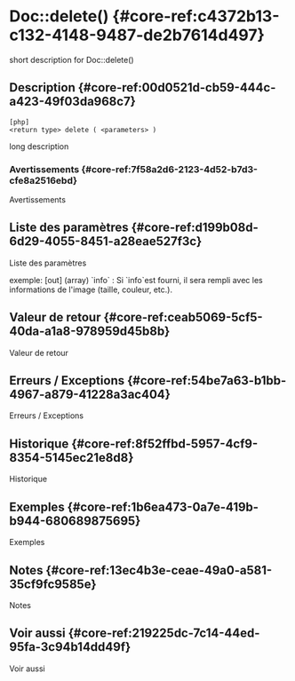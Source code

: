 # Doc::delete() {#core-ref:c4372b13-c132-4148-9487-de2b7614d497}

<div class="short-description">
<span class="fixme template">short description for Doc::delete()</span>
</div>
<!--
<div class="applicability">
Obsolète depuis #.#.#
</div>
-->

## Description {#core-ref:00d0521d-cb59-444c-a423-49f03da968c7}

    [php]
    <return type> delete ( <parameters> )

<span class="fixme template">long description</span>

### Avertissements {#core-ref:7f58a2d6-2123-4d52-b7d3-cfe8a2516ebd}

<span class="fixme template">Avertissements</span>

## Liste des paramètres {#core-ref:d199b08d-6d29-4055-8451-a28eae527f3c}

<span class="fixme template">Liste des paramètres</span>

<div class="fixme template">
exemple:  
[out] (array) `info`
:   Si `info`est fourni, il sera rempli avec les informations de l'image (taille, couleur, etc.).
</div>

## Valeur de retour {#core-ref:ceab5069-5cf5-40da-a1a8-978959d45b8b}

<span class="fixme template">Valeur de retour</span>

## Erreurs / Exceptions {#core-ref:54be7a63-b1bb-4967-a879-41228a3ac404}

<span class="fixme template">Erreurs / Exceptions</span>

## Historique {#core-ref:8f52ffbd-5957-4cf9-8354-5145ec21e8d8}

<span class="fixme template">Historique</span>

## Exemples {#core-ref:1b6ea473-0a7e-419b-b944-680689875695}

<span class="fixme template">Exemples</span>

## Notes {#core-ref:13ec4b3e-ceae-49a0-a581-35cf9fc9585e}

<span class="fixme template">Notes</span>

## Voir aussi {#core-ref:219225dc-7c14-44ed-95fa-3c94b14dd49f}

<span class="fixme template">Voir aussi</span>
